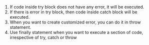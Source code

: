 1)	If code inside try block does not have any error, it will be executed.<br>
2)	If there is error in try block, then code inside catch block will be executed.<br>
3)	When you want to create customized error, you can do it in throw statement.<br>
4)	Use finally statement when you want to execute a section of code, irrespective of try, catch or throw<br>
